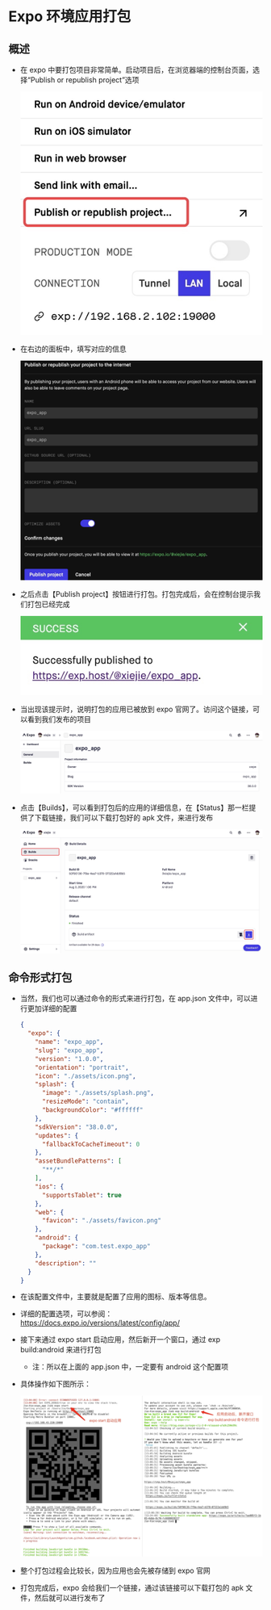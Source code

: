 # Expo 环境应用打包

## 概述

+ 在 expo 中要打包项目非常简单。启动项目后，在浏览器端的控制台页面，选择“Publish or republish project”选项

  ![alt text](<images/Expo 环境应用打包.png>)

+ 在右边的面板中，填写对应的信息

  ![alt text](images/Expo填写信息.png)

+ 之后点击【Publish project】按钮进行打包。打包完成后，会在控制台提示我们打包已经完成

  ![alt text](images/Expo打包完成.png)

+ 当出现该提示时，说明打包的应用已被放到 expo 官网了。访问这个链接，可以看到我们发布的项目

  ![alt text](images/Expo打包结果.png)

+ 点击【Builds】，可以看到打包后的应用的详细信息，在【Status】那一栏提供了下载链接，我们可以下载打包好的 apk 文件，来进行发布

  ![alt text](images/Expo下载.png)

## 命令形式打包

+ 当然，我们也可以通过命令的形式来进行打包，在 app.json 文件中，可以进行更加详细的配置

  ```json
  {
    "expo": {
      "name": "expo_app",
      "slug": "expo_app",
      "version": "1.0.0",
      "orientation": "portrait",
      "icon": "./assets/icon.png",
      "splash": {
        "image": "./assets/splash.png",
        "resizeMode": "contain",
        "backgroundColor": "#ffffff"
      },
      "sdkVersion": "38.0.0",
      "updates": {
        "fallbackToCacheTimeout": 0
      },
      "assetBundlePatterns": [
        "**/*"
      ],
      "ios": {
        "supportsTablet": true
      },
      "web": {
        "favicon": "./assets/favicon.png"
      },
      "android": {
        "package": "com.test.expo_app"
      },
      "description": ""
    }
  }
  ```

+ 在该配置文件中，主要就是配置了应用的图标、版本等信息。

+ 详细的配置选项，可以参阅：https://docs.expo.io/versions/latest/config/app/

+ 接下来通过 expo start 启动应用，然后新开一个窗口，通过 exp build:android 来进行打包

  + 注：所以在上面的 app.json 中，一定要有 android 这个配置项

+ 具体操作如下图所示：

  ![alt text](images/Expo命令形式打包.png)

+ 整个打包过程会比较长，因为应用也会先被存储到 expo 官网

+ 打包完成后，expo 会给我们一个链接，通过该链接可以下载打包的 apk 文件，然后就可以进行发布了
